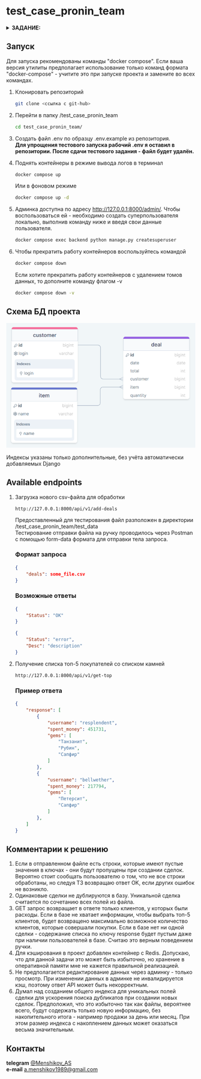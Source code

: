 # test_case_pronin_team

<details>
<summary><b>ЗАДАНИЕ:</b></summary>

<b>Задача</b>

Реализовать веб-сервис на базе django, предоставляющий REST-api и способный:

1. Принимать из POST-запроса .csv файлы для дальнейшей обработки
2. Обрабатывать типовые deals.csv файлы, содержащие истории сделок
3. Сохранять извлеченные из файла данные в БД проекта
4. Возвращать обработанные данные в ответе на GET-запрос.

<b>Требования</b>

1. Данные хранятся в реляционной БД, взаимодействие с ней осуществляется посредством django ORM.
2. Ранее загруженные версии файла deals.csv не должны влиять на результат обработки новых.
3. Эндпоинты соответствуют спецификации:

    <b>Выдача обработанных данных
    Метод: GET</b>

    В ответе содержится поле “response” со списком из 5 клиентов, потративших наибольшую сумму за весь период.  
    Каждый клиент описывается следующими полями:

    - username - логин клиента
    - spent_money - сумма потраченных средств за весь период;
    - gems - список из названий камней, которые купили как минимум двое из списка "5 клиентов, потративших наибольшую сумму за весь период", и данный клиент является одним из этих покупателей.

    <b>Загрузка файла для обработки
    Метод: POST</b>

    Аргументы:

    - deals: файл, содержащий историю сделок.

    Ответ:

    - Status: OK - файл был обработан без ошибок;
    - Status: Error, Desc: <Описание ошибки> - в процессе обработки файла произошла ошибка.

4. Приложение должно быть контейнирезировано при помощи docker;
5. Проект не использует глобальных зависимостей за исключением:  python, docker, docker-compose;
6. Readme проекта описывает весь процесс установки, запуска и работы с сервисом;
7. Требования к фронтенду не предъявляются, интерфейс взаимодействия — RestFul API;
8. Проект запускается одной командой.

<b>Будет плюсом</b>

1. Команда, используемая для запуска проекта - docker-compose up;
2. Кэширование данных, возвращаемых GET-эндпоинтом, с обеспечением достоверности ответов;
3. Сервис django работает на многопоточном WSGI-сервере;
4. API реализован на основе  DRF.

<b>Файлы</b>

deals.csv - содержит историю сделок по продаже камней. Описание полей deals.csv:

- customer - логин покупателя
- item - наименование товара
- total - сумма сделки
- quantity - количество товара, шт
- date - дата и время регистрации сделки

</details>

## Запуск

Для запуска рекомендованы команды "docker compose". Если ваша версия утилиты предполагает использование только команд формата "docker-compose" - учитите это при запуске проекта и замените во всех командах.

1. Клонировать репозиторий

    ```bash
    git clone <ссылка с git-hub>
    ```

2. Перейти в папку /test_case_pronin_team

    ```bash
    cd test_case_pronin_team/
    ```

3. Создать файл .env по образцу .env.example из репозитория.  
   **Для упрощения тестового запуска рабочий .env я оставил в репозитории. После сдачи тестового задания - файл будет удалён.**

4. Поднять контейнеры в режиме вывода логов в терминал

    ```bash
    docker compose up
    ```

    Или в фоновом режиме

    ```bash
    docker compose up -d
    ```

5. Админка доступна по адресу <http://127.0.0.1:8000/admin/>. Чтобы воспользоваться ей - необходимо создать суперпользователя локально, выполнив команду ниже и введя свои данные пользователя.

    ```bash
    docker compose exec backend python manage.py createsuperuser
    ```

6. Чтобы прекратить работу контейнеров воспользуйтесь командой

    ```bash
    docker compose down
    ```

    Если хотите прекратить работу контейнеров с удалением томов данных, то дополните команду флагом -v

    ```bash
    docker compose down -v
    ```

## Схема БД проекта

![DB](./readme_images/database.png)

Индексы указаны только дополнительные, без учёта автоматически добавляемых Django

## Available endpoints

1. Загрузка нового csv-файла для обработки

    ```text
    http://127.0.0.1:8000/api/v1/add-deals
    ```

    Предоставленный для тестирования файл разположен в директории /test_case_pronin_team/test_data  
    Тестирование отправки файла на ручку проводилось через Postman с помощью form-data формата для отправки тела запроса.

    ### Формат запроса

    ```json
    {
        "deals": some_file.csv
    }
    ```

    ### Возможные ответы

    ```json
    {
        "Status": "OK"
    }
    ```

    ```json
    {
        "Status": "error",
        "Desc": "description"
    }
    ```

2. Получение списка топ-5 покупателей со списком камней

    ```text
    http://127.0.0.1:8000/api/v1/get-top
    ```

    ### Пример ответа

    ```json
    {
        "response": [
            {
                "username": "resplendent",
                "spent_money": 451731,
                "gems": [
                    "Танзанит",
                    "Рубин",
                    "Сапфир"
                ]
            },
            {
                "username": "bellwether",
                "spent_money": 217794,
                "gems": [
                    "Петерсит",
                    "Сапфир"
                ]
            },
        ]
    }
    ```

## Комментарии к решению

1. Если в отправленном файле есть строки, которые имеют пустые значения в ключах - они будут пропущены при создании сделок. Вероятно стоит сообщать пользователю о том, что не все строки обработаны, но следуя ТЗ возвращаю ответ OK, если других ошибок не возникло.
2. Одинаковые сделки не дублируются в базу. Уникальной сделка считается по сочетанию всех полей из файла.
3. GET запрос возвращает в ответе только клиентов, у которых были расходы. Если в базе не хватает информации, чтобы выбрать топ-5 клиентов, будет возвращено максимально возможное количество клиентов, которые совершали покупки. Если в базе нет ни одной сделки - содержание списка по ключу response будет пустым даже при наличии пользователей в базе. Считаю это верным поведением ручки.
4. Для кэширования в проект добавлен контейнер с Redis. Допускаю, что для данной задачи это может быть избыточно, но хранение в оперативной памяти мне не кажется правильной реализацией.
5. Не предполагается редактирование данных через админку - только просмотр. При изменении данных в админке не инвалидируется кэш, поэтому ответ API может быть некорректным.
6. Думал над созданием общего индекса для уникальных полей сделки для ускорения поиска дубликатов при создании новых сделок. Предположил, что это избыточно так как файлы, вероятнее всего, будут содержать только новую информацию, без накопительного итога - например продажи за день или месяц. При этом размер индекса с накоплением данных может оказаться весьма значительным.

## Контакты

**telegram** [@Menshikov_AS](https://t.me/Menshikov_AS)  
**e-mail** <a.menshikov1989@gmail.com>
